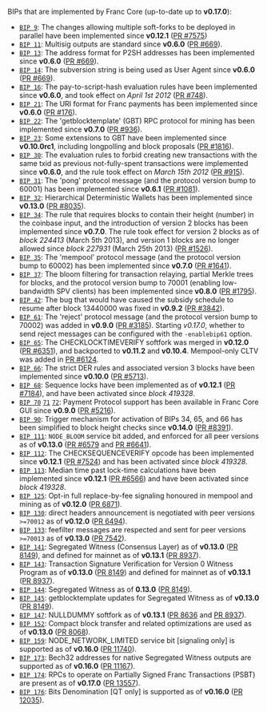 BIPs that are implemented by Franc Core (up-to-date up to **v0.17.0**):

* [`BIP 9`](https://github.com/franc/bips/blob/master/bip-0009.mediawiki): The changes allowing multiple soft-forks to be deployed in parallel have been implemented since **v0.12.1**  ([PR #7575](https://github.com/franc/franc/pull/7575))
* [`BIP 11`](https://github.com/franc/bips/blob/master/bip-0011.mediawiki): Multisig outputs are standard since **v0.6.0** ([PR #669](https://github.com/franc/franc/pull/669)).
* [`BIP 13`](https://github.com/franc/bips/blob/master/bip-0013.mediawiki): The address format for P2SH addresses has been implemented since **v0.6.0** ([PR #669](https://github.com/franc/franc/pull/669)).
* [`BIP 14`](https://github.com/franc/bips/blob/master/bip-0014.mediawiki): The subversion string is being used as User Agent since **v0.6.0** ([PR #669](https://github.com/franc/franc/pull/669)).
* [`BIP 16`](https://github.com/franc/bips/blob/master/bip-0016.mediawiki): The pay-to-script-hash evaluation rules have been implemented since **v0.6.0**, and took effect on *April 1st 2012* ([PR #748](https://github.com/franc/franc/pull/748)).
* [`BIP 21`](https://github.com/franc/bips/blob/master/bip-0021.mediawiki): The URI format for Franc payments has been implemented since **v0.6.0** ([PR #176](https://github.com/franc/franc/pull/176)).
* [`BIP 22`](https://github.com/franc/bips/blob/master/bip-0022.mediawiki): The 'getblocktemplate' (GBT) RPC protocol for mining has been implemented since **v0.7.0** ([PR #936](https://github.com/franc/franc/pull/936)).
* [`BIP 23`](https://github.com/franc/bips/blob/master/bip-0023.mediawiki): Some extensions to GBT have been implemented since **v0.10.0rc1**, including longpolling and block proposals ([PR #1816](https://github.com/franc/franc/pull/1816)).
* [`BIP 30`](https://github.com/franc/bips/blob/master/bip-0030.mediawiki): The evaluation rules to forbid creating new transactions with the same txid as previous not-fully-spent transactions were implemented since **v0.6.0**, and the rule took effect on *March 15th 2012* ([PR #915](https://github.com/franc/franc/pull/915)).
* [`BIP 31`](https://github.com/franc/bips/blob/master/bip-0031.mediawiki): The 'pong' protocol message (and the protocol version bump to 60001) has been implemented since **v0.6.1** ([PR #1081](https://github.com/franc/franc/pull/1081)).
* [`BIP 32`](https://github.com/franc/bips/blob/master/bip-0032.mediawiki): Hierarchical Deterministic Wallets has been implemented since **v0.13.0** ([PR #8035](https://github.com/franc/franc/pull/8035)).
* [`BIP 34`](https://github.com/franc/bips/blob/master/bip-0034.mediawiki): The rule that requires blocks to contain their height (number) in the coinbase input, and the introduction of version 2 blocks has been implemented since **v0.7.0**. The rule took effect for version 2 blocks as of *block 224413* (March 5th 2013), and version 1 blocks are no longer allowed since *block 227931* (March 25th 2013) ([PR #1526](https://github.com/franc/franc/pull/1526)).
* [`BIP 35`](https://github.com/franc/bips/blob/master/bip-0035.mediawiki): The 'mempool' protocol message (and the protocol version bump to 60002) has been implemented since **v0.7.0** ([PR #1641](https://github.com/franc/franc/pull/1641)).
* [`BIP 37`](https://github.com/franc/bips/blob/master/bip-0037.mediawiki): The bloom filtering for transaction relaying, partial Merkle trees for blocks, and the protocol version bump to 70001 (enabling low-bandwidth SPV clients) has been implemented since **v0.8.0** ([PR #1795](https://github.com/franc/franc/pull/1795)).
* [`BIP 42`](https://github.com/franc/bips/blob/master/bip-0042.mediawiki): The bug that would have caused the subsidy schedule to resume after block 13440000 was fixed in **v0.9.2** ([PR #3842](https://github.com/franc/franc/pull/3842)).
* [`BIP 61`](https://github.com/franc/bips/blob/master/bip-0061.mediawiki): The 'reject' protocol message (and the protocol version bump to 70002) was added in **v0.9.0** ([PR #3185](https://github.com/franc/franc/pull/3185)). Starting *v0.17.0*, whether to send reject messages can be configured with the `-enablebip61` option.
* [`BIP 65`](https://github.com/franc/bips/blob/master/bip-0065.mediawiki): The CHECKLOCKTIMEVERIFY softfork was merged in **v0.12.0** ([PR #6351](https://github.com/franc/franc/pull/6351)), and backported to **v0.11.2** and **v0.10.4**. Mempool-only CLTV was added in [PR #6124](https://github.com/franc/franc/pull/6124).
* [`BIP 66`](https://github.com/franc/bips/blob/master/bip-0066.mediawiki): The strict DER rules and associated version 3 blocks have been implemented since **v0.10.0** ([PR #5713](https://github.com/franc/franc/pull/5713)).
* [`BIP 68`](https://github.com/franc/bips/blob/master/bip-0068.mediawiki): Sequence locks have been implemented as of **v0.12.1**  ([PR #7184](https://github.com/franc/franc/pull/7184)), and have been activated since *block 419328*.
* [`BIP 70`](https://github.com/franc/bips/blob/master/bip-0070.mediawiki) [`71`](https://github.com/franc/bips/blob/master/bip-0071.mediawiki) [`72`](https://github.com/franc/bips/blob/master/bip-0072.mediawiki): Payment Protocol support has been available in Franc Core GUI since **v0.9.0** ([PR #5216](https://github.com/franc/franc/pull/5216)).
* [`BIP 90`](https://github.com/franc/bips/blob/master/bip-0090.mediawiki): Trigger mechanism for activation of BIPs 34, 65, and 66 has been simplified to block height checks since **v0.14.0** ([PR #8391](https://github.com/franc/franc/pull/8391)).
* [`BIP 111`](https://github.com/franc/bips/blob/master/bip-0111.mediawiki): `NODE_BLOOM` service bit added, and enforced for all peer versions as of **v0.13.0** ([PR #6579](https://github.com/franc/franc/pull/6579) and [PR #6641](https://github.com/franc/franc/pull/6641)).
* [`BIP 112`](https://github.com/franc/bips/blob/master/bip-0112.mediawiki): The CHECKSEQUENCEVERIFY opcode has been implemented since **v0.12.1** ([PR #7524](https://github.com/franc/franc/pull/7524)) and has been activated since *block 419328*.
* [`BIP 113`](https://github.com/franc/bips/blob/master/bip-0113.mediawiki): Median time past lock-time calculations have been implemented since **v0.12.1** ([PR #6566](https://github.com/franc/franc/pull/6566)) and have been activated since *block 419328*.
* [`BIP 125`](https://github.com/franc/bips/blob/master/bip-0125.mediawiki): Opt-in full replace-by-fee signaling honoured in mempool and mining as of **v0.12.0** ([PR 6871](https://github.com/franc/franc/pull/6871)).
* [`BIP 130`](https://github.com/franc/bips/blob/master/bip-0130.mediawiki): direct headers announcement is negotiated with peer versions `>=70012` as of **v0.12.0** ([PR 6494](https://github.com/franc/franc/pull/6494)).
* [`BIP 133`](https://github.com/franc/bips/blob/master/bip-0133.mediawiki): feefilter messages are respected and sent for peer versions `>=70013` as of **v0.13.0** ([PR 7542](https://github.com/franc/franc/pull/7542)).
* [`BIP 141`](https://github.com/franc/bips/blob/master/bip-0141.mediawiki): Segregated Witness (Consensus Layer) as of **v0.13.0** ([PR 8149](https://github.com/franc/franc/pull/8149)), and defined for mainnet as of **v0.13.1** ([PR 8937](https://github.com/franc/franc/pull/8937)).
* [`BIP 143`](https://github.com/franc/bips/blob/master/bip-0143.mediawiki): Transaction Signature Verification for Version 0 Witness Program as of **v0.13.0** ([PR 8149](https://github.com/franc/franc/pull/8149)) and defined for mainnet as of **v0.13.1** ([PR 8937](https://github.com/franc/franc/pull/8937)).
* [`BIP 144`](https://github.com/franc/bips/blob/master/bip-0144.mediawiki): Segregated Witness as of **0.13.0** ([PR 8149](https://github.com/franc/franc/pull/8149)).
* [`BIP 145`](https://github.com/franc/bips/blob/master/bip-0145.mediawiki): getblocktemplate updates for Segregated Witness as of **v0.13.0** ([PR 8149](https://github.com/franc/franc/pull/8149)).
* [`BIP 147`](https://github.com/franc/bips/blob/master/bip-0147.mediawiki): NULLDUMMY softfork as of **v0.13.1** ([PR 8636](https://github.com/franc/franc/pull/8636) and [PR 8937](https://github.com/franc/franc/pull/8937)).
* [`BIP 152`](https://github.com/franc/bips/blob/master/bip-0152.mediawiki): Compact block transfer and related optimizations are used as of **v0.13.0** ([PR 8068](https://github.com/franc/franc/pull/8068)).
* [`BIP 159`](https://github.com/franc/bips/blob/master/bip-0159.mediawiki): NODE_NETWORK_LIMITED service bit [signaling only] is supported as of **v0.16.0** ([PR 11740](https://github.com/franc/franc/pull/11740)).
* [`BIP 173`](https://github.com/franc/bips/blob/master/bip-0173.mediawiki): Bech32 addresses for native Segregated Witness outputs are supported as of **v0.16.0** ([PR 11167](https://github.com/franc/franc/pull/11167)).
* [`BIP 174`](https://github.com/franc/bips/blob/master/bip-0174.mediawiki): RPCs to operate on Partially Signed Franc Transactions (PSBT) are present as of **v0.17.0** ([PR 13557](https://github.com/franc/franc/pull/13557)).
* [`BIP 176`](https://github.com/franc/bips/blob/master/bip-0176.mediawiki): Bits Denomination [QT only] is supported as of **v0.16.0** ([PR 12035](https://github.com/franc/franc/pull/12035)).
